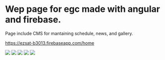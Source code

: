 # Wep page for egc made with angular and firebase.
Page include CMS for mantaining schedule, news, and gallery.

https://ezsat-b3013.firebaseapp.com/home

![](https://i.imgur.com/3qGPivP.png)
![](https://i.imgur.com/KZUXAxy.png)
![](https://i.imgur.com/hP5eXrh.png)
![](https://i.imgur.com/8pLSktr.png)
![](https://i.imgur.com/SfjwU2W.png)
